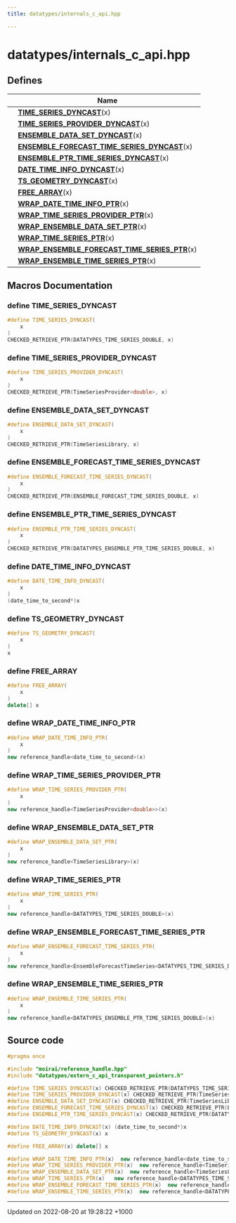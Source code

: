 ```yaml
---
title: datatypes/internals_c_api.hpp

---
```


# datatypes/internals_c_api.hpp



## Defines

|                | Name           |
| -------------- | -------------- |
|  | **[TIME_SERIES_DYNCAST](/uchronia-ts-doc/cpp/Files/internals__c__api_8hpp/#define-time-series-dyncast)**(x)  |
|  | **[TIME_SERIES_PROVIDER_DYNCAST](/uchronia-ts-doc/cpp/Files/internals__c__api_8hpp/#define-time-series-provider-dyncast)**(x)  |
|  | **[ENSEMBLE_DATA_SET_DYNCAST](/uchronia-ts-doc/cpp/Files/internals__c__api_8hpp/#define-ensemble-data-set-dyncast)**(x)  |
|  | **[ENSEMBLE_FORECAST_TIME_SERIES_DYNCAST](/uchronia-ts-doc/cpp/Files/internals__c__api_8hpp/#define-ensemble-forecast-time-series-dyncast)**(x)  |
|  | **[ENSEMBLE_PTR_TIME_SERIES_DYNCAST](/uchronia-ts-doc/cpp/Files/internals__c__api_8hpp/#define-ensemble-ptr-time-series-dyncast)**(x)  |
|  | **[DATE_TIME_INFO_DYNCAST](/uchronia-ts-doc/cpp/Files/internals__c__api_8hpp/#define-date-time-info-dyncast)**(x)  |
|  | **[TS_GEOMETRY_DYNCAST](/uchronia-ts-doc/cpp/Files/internals__c__api_8hpp/#define-ts-geometry-dyncast)**(x)  |
|  | **[FREE_ARRAY](/uchronia-ts-doc/cpp/Files/internals__c__api_8hpp/#define-free-array)**(x)  |
|  | **[WRAP_DATE_TIME_INFO_PTR](/uchronia-ts-doc/cpp/Files/internals__c__api_8hpp/#define-wrap-date-time-info-ptr)**(x)  |
|  | **[WRAP_TIME_SERIES_PROVIDER_PTR](/uchronia-ts-doc/cpp/Files/internals__c__api_8hpp/#define-wrap-time-series-provider-ptr)**(x)  |
|  | **[WRAP_ENSEMBLE_DATA_SET_PTR](/uchronia-ts-doc/cpp/Files/internals__c__api_8hpp/#define-wrap-ensemble-data-set-ptr)**(x)  |
|  | **[WRAP_TIME_SERIES_PTR](/uchronia-ts-doc/cpp/Files/internals__c__api_8hpp/#define-wrap-time-series-ptr)**(x)  |
|  | **[WRAP_ENSEMBLE_FORECAST_TIME_SERIES_PTR](/uchronia-ts-doc/cpp/Files/internals__c__api_8hpp/#define-wrap-ensemble-forecast-time-series-ptr)**(x)  |
|  | **[WRAP_ENSEMBLE_TIME_SERIES_PTR](/uchronia-ts-doc/cpp/Files/internals__c__api_8hpp/#define-wrap-ensemble-time-series-ptr)**(x)  |




## Macros Documentation

### define TIME_SERIES_DYNCAST

```cpp
#define TIME_SERIES_DYNCAST(
    x
)
CHECKED_RETRIEVE_PTR(DATATYPES_TIME_SERIES_DOUBLE, x)
```


### define TIME_SERIES_PROVIDER_DYNCAST

```cpp
#define TIME_SERIES_PROVIDER_DYNCAST(
    x
)
CHECKED_RETRIEVE_PTR(TimeSeriesProvider<double>, x)
```


### define ENSEMBLE_DATA_SET_DYNCAST

```cpp
#define ENSEMBLE_DATA_SET_DYNCAST(
    x
)
CHECKED_RETRIEVE_PTR(TimeSeriesLibrary, x)
```


### define ENSEMBLE_FORECAST_TIME_SERIES_DYNCAST

```cpp
#define ENSEMBLE_FORECAST_TIME_SERIES_DYNCAST(
    x
)
CHECKED_RETRIEVE_PTR(ENSEMBLE_FORECAST_TIME_SERIES_DOUBLE, x)
```


### define ENSEMBLE_PTR_TIME_SERIES_DYNCAST

```cpp
#define ENSEMBLE_PTR_TIME_SERIES_DYNCAST(
    x
)
CHECKED_RETRIEVE_PTR(DATATYPES_ENSEMBLE_PTR_TIME_SERIES_DOUBLE, x)
```


### define DATE_TIME_INFO_DYNCAST

```cpp
#define DATE_TIME_INFO_DYNCAST(
    x
)
(date_time_to_second*)x
```


### define TS_GEOMETRY_DYNCAST

```cpp
#define TS_GEOMETRY_DYNCAST(
    x
)
x
```


### define FREE_ARRAY

```cpp
#define FREE_ARRAY(
    x
)
delete[] x
```


### define WRAP_DATE_TIME_INFO_PTR

```cpp
#define WRAP_DATE_TIME_INFO_PTR(
    x
)
new reference_handle<date_time_to_second>(x)
```


### define WRAP_TIME_SERIES_PROVIDER_PTR

```cpp
#define WRAP_TIME_SERIES_PROVIDER_PTR(
    x
)
new reference_handle<TimeSeriesProvider<double>>(x)
```


### define WRAP_ENSEMBLE_DATA_SET_PTR

```cpp
#define WRAP_ENSEMBLE_DATA_SET_PTR(
    x
)
new reference_handle<TimeSeriesLibrary>(x)
```


### define WRAP_TIME_SERIES_PTR

```cpp
#define WRAP_TIME_SERIES_PTR(
    x
)
new reference_handle<DATATYPES_TIME_SERIES_DOUBLE>(x)
```


### define WRAP_ENSEMBLE_FORECAST_TIME_SERIES_PTR

```cpp
#define WRAP_ENSEMBLE_FORECAST_TIME_SERIES_PTR(
    x
)
new reference_handle<EnsembleForecastTimeSeries<DATATYPES_TIME_SERIES_DOUBLE>>(x)
```


### define WRAP_ENSEMBLE_TIME_SERIES_PTR

```cpp
#define WRAP_ENSEMBLE_TIME_SERIES_PTR(
    x
)
new reference_handle<DATATYPES_ENSEMBLE_PTR_TIME_SERIES_DOUBLE>(x)
```


## Source code

```cpp
#pragma once

#include "moirai/reference_handle.hpp"
#include "datatypes/extern_c_api_transparent_pointers.h"

#define TIME_SERIES_DYNCAST(x) CHECKED_RETRIEVE_PTR(DATATYPES_TIME_SERIES_DOUBLE, x)
#define TIME_SERIES_PROVIDER_DYNCAST(x) CHECKED_RETRIEVE_PTR(TimeSeriesProvider<double>, x)
#define ENSEMBLE_DATA_SET_DYNCAST(x) CHECKED_RETRIEVE_PTR(TimeSeriesLibrary, x)
#define ENSEMBLE_FORECAST_TIME_SERIES_DYNCAST(x) CHECKED_RETRIEVE_PTR(ENSEMBLE_FORECAST_TIME_SERIES_DOUBLE, x)
#define ENSEMBLE_PTR_TIME_SERIES_DYNCAST(x) CHECKED_RETRIEVE_PTR(DATATYPES_ENSEMBLE_PTR_TIME_SERIES_DOUBLE, x)

#define DATE_TIME_INFO_DYNCAST(x) (date_time_to_second*)x
#define TS_GEOMETRY_DYNCAST(x) x

#define FREE_ARRAY(x) delete[] x

#define WRAP_DATE_TIME_INFO_PTR(x)  new reference_handle<date_time_to_second>(x)
#define WRAP_TIME_SERIES_PROVIDER_PTR(x)  new reference_handle<TimeSeriesProvider<double>>(x)
#define WRAP_ENSEMBLE_DATA_SET_PTR(x)  new reference_handle<TimeSeriesLibrary>(x)
#define WRAP_TIME_SERIES_PTR(x)   new reference_handle<DATATYPES_TIME_SERIES_DOUBLE>(x)
#define WRAP_ENSEMBLE_FORECAST_TIME_SERIES_PTR(x)  new reference_handle<EnsembleForecastTimeSeries<DATATYPES_TIME_SERIES_DOUBLE>>(x)
#define WRAP_ENSEMBLE_TIME_SERIES_PTR(x)  new reference_handle<DATATYPES_ENSEMBLE_PTR_TIME_SERIES_DOUBLE>(x)
```


-------------------------------

Updated on 2022-08-20 at 19:28:22 +1000
